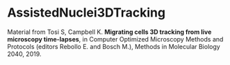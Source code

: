 # AssistedNuclei3DTracking
Material from Tosi S, Campbell K. **Migrating cells 3D tracking from live microscopy time-lapses**, in Computer Optimized Microscopy Methods and Protocols (editors Rebollo E. and Bosch M.), Methods in Molecular Biology 2040, 2019.
